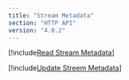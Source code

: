 ```yaml
---
title: "Stream Metadata"
section: "HTTP API"
version: "4.0.2"
---
```


[!include[Read Stream Metadata](read-stream-metadata.md)]

[!include[Update Streem Metadata](update-stream-metadata.md)]
